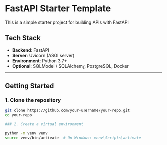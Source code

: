 # FastAPI Starter Template

This is a simple starter project for building APIs with FastAPI

## Tech Stack

- **Backend**: FastAPI
- **Server**: Uvicorn (ASGI server)
- **Environment**: Python 3.7+
- **Optional**: SQLModel / SQLAlchemy, PostgreSQL, Docker

---

## Getting Started

### 1. Clone the repository

```bash
git clone https://github.com/your-username/your-repo.git
cd your-repo

### 2. Create a virtual environment

python -m venv venv
source venv/bin/activate  # On Windows: venv\Scripts\activate
